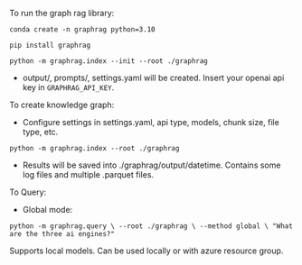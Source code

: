To run the graph rag library:

`conda create -n graphrag python=3.10`

`pip install graphrag`

`python -m graphrag.index --init --root ./graphrag`

- output/, prompts/, settings.yaml will be created. Insert your openai api key in `GRAPHRAG_API_KEY`.

To create knowledge graph:
- Configure settings in settings.yaml, api type, models, chunk size, file type, etc.

`python -m graphrag.index --root ./graphrag`

- Results will be saved into ./graphrag/output/datetime. Contains some log files and multiple .parquet files.

To Query:

 - Global mode:

`
python -m graphrag.query \
--root ./graphrag \
--method global \
"What are the three ai engines?"
`



Supports local models.
Can be used locally or with azure resource group.